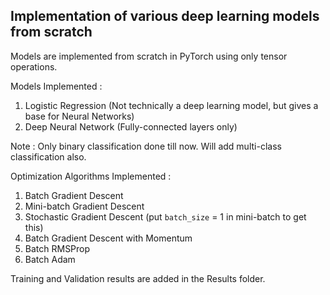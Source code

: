 ## Implementation of various deep learning models from scratch
Models are implemented from scratch in PyTorch using only tensor operations.

Models Implemented : 
1. Logistic Regression (Not technically a deep learning model, but gives a base for Neural Networks)
2. Deep Neural Network (Fully-connected layers only)

Note : Only binary classification done till now. Will add multi-class classification also.

Optimization Algorithms Implemented : 
1. Batch Gradient Descent
2. Mini-batch Gradient Descent
3. Stochastic Gradient Descent (put `batch_size` = 1 in mini-batch to get this)
4. Batch Gradient Descent with Momentum
5. Batch RMSProp
6. Batch Adam

Training and Validation results are added in the Results folder.
